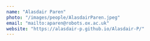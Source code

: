 ```yaml
---
name: "Alasdair Paren"
photo: "/images/people/AlasdairParen.jpeg"
email: "mailto:aparen@robots.ox.ac.uk"
website: "https://alasdair-p.github.io/Alasdair-P/"
---
```


